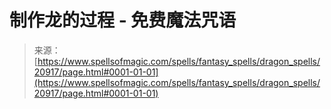 <!--yml

category: 未分类

date: 2024-06-12 19:04:05

-->

# 制作龙的过程 - 免费魔法咒语

> 来源：[https://www.spellsofmagic.com/spells/fantasy_spells/dragon_spells/20917/page.html#0001-01-01](https://www.spellsofmagic.com/spells/fantasy_spells/dragon_spells/20917/page.html#0001-01-01)
